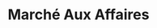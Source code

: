 ---
title: "Marché Aux Affaires"
url: /biscarrosse/marche-aux-affaires/
shop: décoration intérieure
---